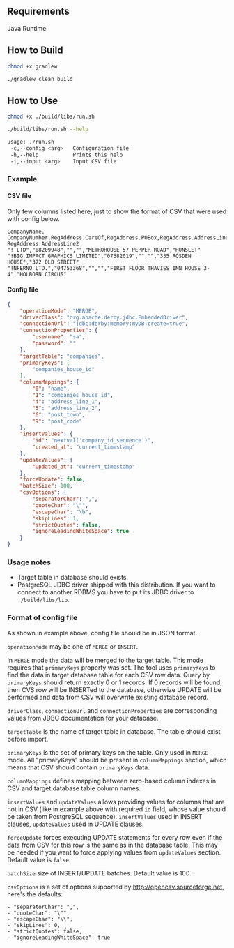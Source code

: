 ## Requirements

Java Runtime


## How to Build

``` bash
chmod +x gradlew

./gradlew clean build

```

## How to Use


``` bash
chmod +x ./build/libs/run.sh

./build/libs/run.sh --help

usage: ./run.sh
 -c,--config <arg>   Configuration file
 -h,--help           Prints this help
 -i,--input <arg>    Input CSV file
```

### Example

#### CSV file

Only few columns listed here, just to show the format of CSV that were used with config below.

```
CompanyName, CompanyNumber,RegAddress.CareOf,RegAddress.POBox,RegAddress.AddressLine1, RegAddress.AddressLine2
"! LTD","08209948","","","METROHOUSE 57 PEPPER ROAD","HUNSLET"
"!BIG IMPACT GRAPHICS LIMITED","07382019","","","335 ROSDEN HOUSE","372 OLD STREET"
"!NFERNO LTD.","04753368","","","FIRST FLOOR THAVIES INN HOUSE 3-4","HOLBORN CIRCUS"
```

#### Config file

``` json
{
    "operationMode": "MERGE",
    "driverClass": "org.apache.derby.jdbc.EmbeddedDriver",
    "connectionUrl": "jdbc:derby:memory:myDB;create=true",
    "connectionProperties": {
        "username": "sa",
        "password": ""
    },
    "targetTable": "companies",
    "primaryKeys": [
        "companies_house_id"
    ],
    "columnMappings": {
        "0": "name",
        "1": "companies_house_id",
        "4": "address_line_1",
        "5": "address_line_2",
        "6": "post_town",
        "9": "post_code"
    },
    "insertValues": {
        "id": "nextval('company_id_sequence')",
        "created_at": "current_timestamp"
    },
    "updateValues": {
        "updated_at": "current_timestamp"
    },
    "forceUpdate": false,
    "batchSize": 100,
    "csvOptions": {
        "separatorChar": ",",
        "quoteChar": "\"",
        "escapeChar": "\b",
        "skipLines": 1,
        "strictQuotes": false,
        "ignoreLeadingWhiteSpace": true
    }
}
```

### Usage notes

 * Target table in database should exists.
 * PostgreSQL JDBC driver shipped with this distribution. If you want to connect to another RDBMS you have to put its JDBC driver to ```./build/libs/lib```.

### Format of config file

As shown in example above, config file should be in JSON format.

`operationMode` may be one of `MERGE` or `INSERT`.

In `MERGE` mode the data will be merged to the target table.
This mode requires that `primaryKeys` property was set.
The tool uses `primaryKeys` to find the data in target database table for each CSV row data.
Query by `primaryKeys` should return exactly 0 or 1 records.
If 0 records will be found, then CVS row will be INSERTed to the database,
otherwize UPDATE will be performed and data from CSV will overwrite existing database record.

`driverClass`, `connectionUrl` and `connectionProperties` are corresponding values from JDBC documentation for your database.

`targetTable` is the name of target table in database. The table should exist before import.

`primaryKeys` is the set of primary keys on the table. Only used in `MERGE` mode. All "primaryKeys" should be present in `columnMappings` section, which means that CSV should contain `primaryKeys` data.

`columnMappings` defines mapping between zero-based column indexes in CSV and target database table column names.

`insertValues` and `updateValues` allows providing values for columns that are not in CSV (like in example above with required `id` field, whose value should be taken from PostgreSQL sequence). `insertValues` used in INSERT clauses, `updateValues` used in UPDATE clauses.

`forceUpdate` forces executing UPDATE statements for every row even if the data from CSV for this row is the same as in the database table. This may be needed if you want to force applying values from `updateValues` section. Default value is `false`.

`batchSize` size of INSERT/UPDATE batches. Default value is 100.

`csvOptions` is a set of options supported by http://opencsv.sourceforge.net, here's the defaults:

	- "separatorChar": ",",
    - "quoteChar": "\"",
    - "escapeChar": "\\",
    - "skipLines": 0,
    - "strictQuotes": false,
    - "ignoreLeadingWhiteSpace": true
